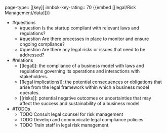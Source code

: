 page-type:: [[key]]
innbok-key-rating:: 70
{{embed [[legal/Risk Management/data]]}}
- #questions
  - #question Is the startup compliant with relevant laws and regulations?
  - #question Are there processes in place to monitor and ensure ongoing compliance?
  - #question Are there any legal risks or issues that need to be addressed?
- #relations
  - [[legal]]: the compliance of a business model with laws and regulations governing its operations and interactions with stakeholders.
  - [[legal implications]]: the potential consequences or obligations that arise from the legal framework within which a business model operates.
  - [[risks]]: potential negative outcomes or uncertainties that may affect the success and sustainability of a business model.
- #TODOs
  - TODO Consult legal counsel for risk management
  - TODO  Develop and communicate legal compliance policies
  - TODO  Train staff in legal risk management.



